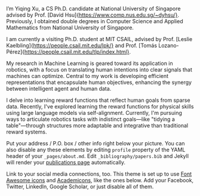 I’m Yiqing Xu, a CS Ph.D. candidate at National University of Singapore advised by Prof. [David Hsu]{https://www.comp.nus.edu.sg/~dyhsu/}. Previously, I obtained double degrees in Computer Science and Applied Mathematics from National University of Singapore.

I am currently a visiting Ph.D. student at MIT CSAIL, advised by Prof. [Leslie Kaelbling]{https://people.csail.mit.edu/lpk/} and Prof. [Tomás Lozano-Pérez]{https://people.csail.mit.edu/tlp/index.html}.

My research in Machine Learning is geared toward its application in robotics, with a focus on translating human intentions into clear signals that machines can optimize. Central to my work is developing efficient representations that encapsulate human objectives, enhancing the synergy between intelligent agent and human data.

I delve into learning reward functions that reflect human goals from sparse data. Recently, I've explored learning the reward functions for physical skills using large language models via self-alignment. Currently, I'm pursuing ways to articulate robotics tasks with indistinct goals—like "tidying a table"—through structures more adaptable and integrative than traditional reward systems.


Put your address / P.O. box / other info right below your picture. You can also disable any these elements by editing `profile` property of the YAML header of your `_pages/about.md`. Edit `_bibliography/papers.bib` and Jekyll will render your [publications page](/al-folio/publications/) automatically.

Link to your social media connections, too. This theme is set up to use [Font Awesome icons](https://fontawesome.com/) and [Academicons](https://jpswalsh.github.io/academicons/), like the ones below. Add your Facebook, Twitter, LinkedIn, Google Scholar, or just disable all of them.